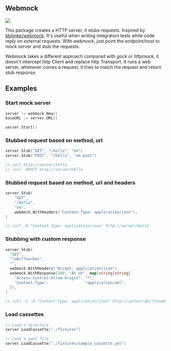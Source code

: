## Webmock
![](https://github.com/hlcfan/webmock/workflows/Default/badge.svg)  

This package creates a HTTP server, it stubs requests. Inspired by [bblimke/webmock](https://github.com/bblimke/webmock). It's useful when writing integration tests while code reply on external requests. With *webmock*, just point the endpoint/host to mock server and stub the requests.

Webmock takes a different approach compared with *gock* or *httpmock*, it
doesn't intercept http Client and replace http Transport. It runs a web server,
  whenever comes a request, it tries to match the request and return stub
  response.

## Examples

### Start mock server

```go
server := webmock.New()
baseURL := server.URL()

server.Start()
```

### Stubbed request based on method, url

```go
server.Stub("GET", "/hello", "ok")
server.Stub("POST", "/hello", "ok-post")

// curl http://server/hello
// curl -XPOST http://server/hello
```

### Stubbed request based on method, url and headers

```go
server.Stub(
    "GET",
    "/hello",
    "ok",
    webmock.WithHeaders("Content-Type: application/json"),
)

// curl -H "Content-Type: application/json" http://server/hello
```

### Stubbing with custom response

```go
server.Stub(
  "GET",
  "/abc?foo=bar",
  "",
  webmock.WithHeaders("Accept: application/json"),
  webmock.WithResponse(500, "Ah oh", map[string]string{
    "Access-Control-Allow-Origin": "*",
    "Content-Type":                "application/xml",
  }),
)

// curl -i -H "Content-Type: application/json" http://server/abc?foo=bar
```

### Load cassettes

```go
// Load a directory
server.LoadCassette("./fixtures")

// Load a yaml file
server.LoadCassette("./fixtures/sample_cassette.yml")
```
